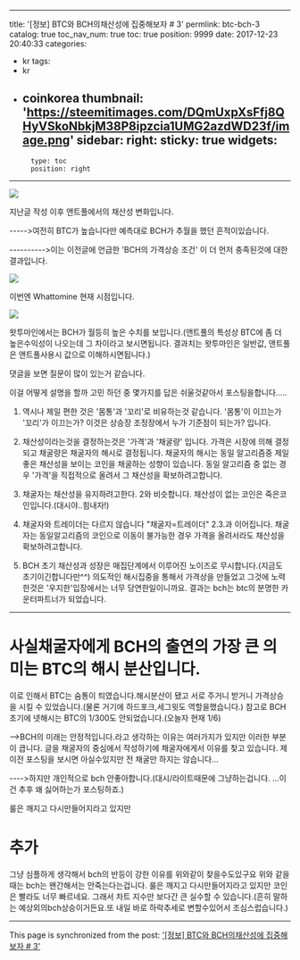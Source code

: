 
---
title: '[정보] BTC와 BCH의채산성에 집중해보자 # 3'
permlink: btc-bch-3
catalog: true
toc_nav_num: true
toc: true
position: 9999
date: 2017-12-23 20:40:33
categories:
- kr
tags:
- kr
- coinkorea
thumbnail: 'https://steemitimages.com/DQmUxpXsFfj8QHyVSkoNbkjM38P8ipzcia1UMG2azdWD23f/image.png'
sidebar:
    right:
        sticky: true
widgets:
    -
        type: toc
        position: right
---


![](https://steemitimages.com/DQmUxpXsFfj8QHyVSkoNbkjM38P8ipzcia1UMG2azdWD23f/image.png)

지난글 작성 이후 앤트풀에서의 채산성 변화입니다.

----->여전히 BTC가 높습니다만 예측대로 BCH가 추월을 했던 흔적이있습니다.

---------->이는 이전글에 언급한 'BCH의 가격상승 조건' 이 더 먼저 충족된것에 대한 결과입니다.

![](https://steemitimages.com/DQmUrvwotTBaiLnaG3GSRSYkwpfZ94NU1Yt5GgMnh1CH28e/image.png)

이번엔 Whattomine 현재 시점입니다.

![](https://steemitimages.com/DQmSP3mmNSHNDDCWmxsYxfaS8c9WA97erWMohLeHmyHNRPW/image.png)

왓투마인에서는 BCH가 월등히 높은 수치를 보입니다.(앤트풀의 특성상 BTC에 좀 더 높은수익성이 나오는데 그 차이라고 보시면됩니다. 결과치는 왓투마인은 일반값, 앤트풀은 앤트풀사용시 값으로 이해하시면됩니다.)

댓글을 보면 질문이 많이 있는거 같습니다.

이걸 어떻게 설명을 할까 고민 하던 중 몇가지를 답은 쉬울것같아서 포스팅을합니다.....

1. 역시나 제일 편한 것은 '몸통'과 '꼬리'로 비유하는것 같습니다. '몸통'이 이끄는가 '꼬리'가 이끄는가? 이것은 상승장 조정장에서 누가 기준점이 되는가? 입니다.

2. 채산성이라는것을 결정하는것은 '가격'과 '채굴량' 입니다. 가격은 시장에 의해 결정되고 채굴량은 채굴자의 해시로 결정됩니다. 채굴자의 해시는 동일 알고리즘중 제일 좋은 채산성을 보이는 코인을 채굴하는 성향이 있습니다. 동일 알고리즘 중 없는 경우 '가격'을 직접적으로 올려서 그 채산성을 확보하려고합니다.

3. 채굴자는 채산성을 유지하려고한다. 2와 비슷합니다. 채산성이 없는 코인은 죽은코인입니다.(대시야..힘내자!)

4. 채굴자와 트레이더는 다르지 않습니다 "채굴자=트레이더" 2.3.과 이어집니다. 채굴자는 동일알고리즘의 코인으로 이동이 불가능한 경우 가격을 올려서라도 채산성을 확보하려고합니다.

5. BCH 초기 채산성과 성장은 매집단계에서 이루어진 노이즈로 무시합니다.(지금도 초기이긴합니다만^^) 의도적인 해시집중을 통해서 가격상을 만들었고 그것에 노력한것은 '우지한'입장에서는 너무 당연한일이니까요. 결과는 bch는 btc의 분명한 카운터파트너가 되었습니다.



----------------------------------------------------------------------------

# 사실채굴자에게  BCH의 출연의 가장 큰 의미는 BTC의 해시 분산입니다. 

이로 인해서 BTC는 숨통이 틔였습니다.해시분산이 됐고 서로 주거니 받거니 가격상승을 시킬 수 있었습니다.(물론 거기에 하드포크,세그윗도 역할을했습니다.)
참고로 BCH 초기에 넷해시는 BTC의 1/300도 안되었습니다.(오늘자 현재  1/6)

-->BCH의 미래는 안정적입니다.라고 생각하는 이유는 여러가지가 있지만 이러한 부분이 큽니다. 글을 채굴자의 중심에서 작성하기에 채굴자에게서 이유를 찾고 있습니다. 제 이전 포스팅을 보시면 아실수있지만 전 채굴만 하지는 않습니다...

---->하지만 개인적으로 bch 안좋아합니다.(대시/라이트때문에 그냥하는겁니다. ...이건 추후 왜 싫어하는가 포스팅하죠.)

룰은 깨지고 다시만들어지라고 있지만





# 추가

그냥 심플하게 생각해서 bch의 반등이 강한 이유를 위와같이 찾을수도있구요
위와 같을때는 bch는 왠간해서는 안죽는다는겁니다.
룰은 깨지고 다시만들어지라고 있지만 코인은 빨라도 너무 빠르네요.
그래서 차트 지수만 보다간 큰 실수할 수 있습니다.(흔히 말하는 예상외의bch상승이거든요.또 내일 바로 하락추세로 변할수있어서 조심스럽습니다.)

- - -

This page is synchronized from the post: ['[정보] BTC와 BCH의채산성에 집중해보자 # 3'](https://steemit.com/@virus707/btc-bch-3)
